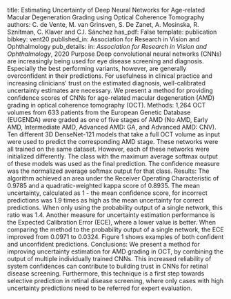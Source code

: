title: Estimating Uncertainty of Deep Neural Networks for Age-related Macular Degeneration Grading using Optical Coherence Tomography
authors: C. de Vente, M. van Grinsven, S. De Zanet, A. Mosinska, R. Sznitman, C. Klaver and C.I. Sánchez
has_pdf: False
template: publication
bibkey: vent20
published_in: Association for Research in Vision and Ophthalmology
pub_details: in: <i>Association for Research in Vision and Ophthalmology</i>, 2020
Purpose Deep convolutional neural networks (CNNs) are increasingly being used for eye disease screening and diagnosis. Especially the best performing variants, however, are generally overconfident in their predictions. For usefulness in clinical practice and increasing clinicians' trust on the estimated diagnosis, well-calibrated uncertainty estimates are necessary. We present a method for providing confidence scores of CNNs for age-related macular degeneration (AMD) grading in optical coherence tomography (OCT).   Methods: 1,264 OCT volumes from 633 patients from the European Genetic Database (EUGENDA) were graded as one of five stages of AMD (No AMD, Early AMD, Intermediate AMD, Advanced AMD: GA, and Advanced AMD: CNV). Ten different 3D DenseNet-121 models that take a full OCT volume as input were used to predict the corresponding AMD stage. These networks were all trained on the same dataset. However, each of these networks were initialized differently. The class with the maximum average softmax output of these models was used as the final prediction. The confidence measure was the normalized average softmax output for that class.  Results: The algorithm achieved an area under the Receiver Operating Characteristic of 0.9785 and a quadratic-weighted kappa score of 0.8935. The mean uncertainty, calculated as 1 - the mean confidence score, for incorrect predictions was 1.9 times as high as the mean uncertainty for correct predictions. When only using the probability output of a single network, this ratio was 1.4. Another measure for uncertainty estimation performance is the Expected Calibration Error (ECE), where a lower value is better. When comparing the method to the probability output of a single network, the ECE improved from 0.0971 to 0.0324. Figure 1 shows examples of both confident and unconfident predictions.  Conclusions: We present a method for improving uncertainty estimation for AMD grading in OCT, by combining the output of multiple individually trained CNNs. This increased reliability of system confidences can contribute to building trust in CNNs for retinal disease screening. Furthermore, this technique is a first step towards selective prediction in retinal disease screening, where only cases with high uncertainty predictions need to be referred for expert evaluation.

